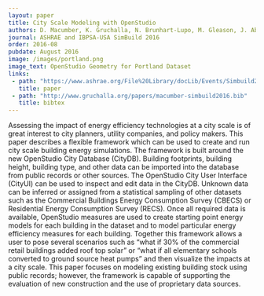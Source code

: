 ```yaml
---
layout: paper
title: City Scale Modeling with OpenStudio
authors: D. Macumber, K. Gruchalla, N. Brunhart-Lupo, M. Gleason, J. Abbot-Whitley, J. Robertson, B. Polly, K. Fleming, M. Schott
journal: ASHRAE and IBPSA-USA SimBuild 2016
order: 2016-08
pubdate: August 2016
image: /images/portland.png
image_text: OpenStudio Geometry for Portland Dataset
links:
 - path: "https://www.ashrae.org/File%20Library/docLib/Events/Simbuild2016/Papers/C018.pdf"
   title: paper
 - path: "http://www.gruchalla.org/papers/macumber-simbuild2016.bib"
   title: bibtex
---
```

 Assessing the impact of energy efficiency technologies at a city scale is of great interest to city planners, utility companies, and policy makers. This paper describes a flexible framework which can be used to create and run city scale building energy simulations. The framework is built around the new OpenStudio City Database (CityDB). Building footprints, building height, building type, and other data can be imported into the database from public records or other sources. The OpenStudio City User Interface (CityUI) can be used to inspect and edit data in the CityDB. Unknown data can be inferred or assigned from a statistical sampling of other datasets such as the Commercial Buildings Energy Consumption Survey (CBECS) or Residential Energy Consumption Survey (RECS). Once all required data is available, OpenStudio measures are used to create starting point energy models for each building in the dataset and to model particular energy efficiency measures for each building. Together this framework allows a user to pose several scenarios such as “what if 30% of the commercial retail buildings added roof top solar” or “what if all elementary schools converted to ground source heat pumps” and then visualize the impacts at a city scale. This paper focuses on modeling existing building stock using public records; however, the framework is capable of supporting the evaluation of new construction and the use of proprietary data sources.